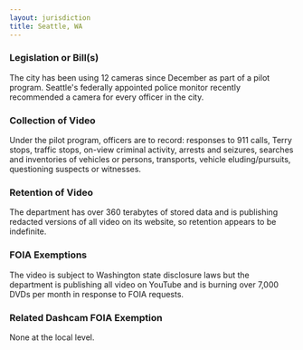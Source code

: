 ```yaml
---
layout: jurisdiction
title: Seattle, WA
---
```


### Legislation or Bill(s)

The city has been using 12 cameras since December as part of a pilot program. Seattle&#39;s federally appointed police monitor recently recommended a camera for every officer in the city. 

### Collection of Video

Under the pilot program, officers are to record:  responses to 911 calls, Terry stops, traffic stops, on-view criminal activity, arrests and seizures, searches and inventories of vehicles or persons, transports, vehicle eluding/pursuits, questioning suspects or witnesses. 

### Retention of Video

The department has over 360 terabytes of stored data and is publishing redacted versions of all video on its website, so retention appears to be indefinite.

### FOIA Exemptions

The video is subject to Washington state disclosure laws but the department is publishing all video on YouTube and is burning over 7,000 DVDs per month in response to FOIA requests.

### Related Dashcam FOIA Exemption

None at the local level.
